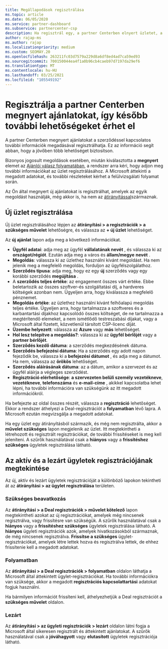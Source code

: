 ```yaml
---
title: Megállapodások regisztrálása
ms.topic: article
ms.date: 06/05/2020
ms.service: partner-dashboard
ms.subservice: partnercenter-csp
description: Ha regisztrál egy, a partner Centerben elnyert üzletet, a jövőben további lehetőségeket biztosíthat a Microsoft számára.
author: rajap-ms
ms.author: rajap
ms.localizationpriority: medium
ms.custom: SEOMAY.20
ms.openlocfilehash: 263211fc03d7579a229d8a6df8ed4ad7ca59ed93
ms.sourcegitcommit: 700150044ea4f1a0b96cb4caeb97d7197da29ef6
ms.translationtype: MT
ms.contentlocale: hu-HU
ms.lasthandoff: 03/25/2021
ms.locfileid: "105549192"
---
```

# <a name="register-deals-youve-won-in-partner-center-so-you-can-get-more-opportunities-later"></a>Regisztrálja a partner Centerben megnyert ajánlatokat, így később további lehetőségeket érhet el

A partner Centerben megnyert ajánlatokat a szerződéssel kapcsolatos további információk megadásával regisztrálhatja. Ez az információ segít abban, hogy a jövőben több lehetőséget biztosítson.

Bizonyos jogosult megoldások esetében, miután kiválasztotta a **megnyert** elemet az [Ajánlói válasz folyamatában](manage-leads.md), a rendszer arra kéri, hogy adjon meg további információkat az üzlet regisztrálásához. A Microsoft áttekinti a megadott adatokat, és további részleteket kérhet a felülvizsgálati folyamat során.

Az Ön által megnyert új ajánlatokat is regisztrálhat, amelyek az egyik megoldást használják, még akkor is, ha nem az [átirányítással](referrals.md)származnak. 

## <a name="register-a-new-deal"></a>Új üzlet regisztrálása

Új üzlet regisztrálásához lépjen az **átirányítási > a regisztrációk > a szükséges művelet** lehetőségre, és válassza az **+ új üzlet** lehetőséget.

Az **új ajánlat** lapon adja meg a következő információkat.

- **Ügyfél adatai**: adja meg az ügyfél **vállalatának nevét** , és válassza ki az **országot/régiót**. Ezután adja meg a város és **állam/megye** **nevét** .
- **Megoldás**: válassza ki az üzlethez használni kívánt megoldást. Ha nem jelenik meg a megfelelő megoldás, forduljon az ügyfélszolgálathoz.
- **Szerződés típusa**: adja meg, hogy ez egy **új** szerződés vagy egy korábbi szerződés **megújítása** .
- A **szerződés teljes értéke**: az engagement összes várt értéke. Ebbe beletartozik az összes szoftver-és szolgáltatási díj, a hardveres költségek azonban nem. Ügyeljen arra, hogy kiválassza a megfelelő pénznemet.
- **Megoldás értéke**: az üzlethez használni kívánt felhőalapú megoldás teljes értéke. Ügyeljen arra, hogy tartalmazza a szoftveres és a karbantartási díjakhoz kapcsolódó összes költséget, de ne tartalmazza a megtérítendő elemeket, a nem ismétlődő testreszabási díjakat, vagy a Microsoft által fizetett, közvetlenül társított CSP-licenc díját.
- **Üzembe helyezett**: válassza az **Azure** vagy **más** lehetőséget.
- **Hol lesz telepítve a megoldás?**: válassza ki az **ügyfél bérlőjét** vagy a **partner bérlőjét**.
- **Szerződés kezdő dátuma**: a szerződés megkezdésének dátuma.
- **Szerződés befejezési dátuma**: Ha a szerződés egy adott napon fejeződik be, válassza ki a **befejezési dátumot** , és adja meg a dátumot. Ha nem, válassza az **örökös** lehetőséget.
- **Szerződés aláírásának dátuma**: az a dátum, amikor a szervezet és az ügyfél aláírja a végleges szerződést.
- **Regisztráció elérhetősége**: **a szervezeten belüli személy vezetékneve**, **vezetékneve**, **telefonszáma** és **e-mail-címe** , akikkel kapcsolatba lehet lépni, ha további információra van szükségünk az itt megadott információkról.

Ha befejezte az oldal összes részét, válassza a **regisztráció** lehetőséget. Ekkor a rendszer áthelyezi a Deal-regisztrációt a **folyamatban** lévő lapra. A Microsoft ezután megvizsgálja a megadott adatokat.

Ha egy üzlet egy átirányításból származik, és még nem regisztrálta, akkor a **művelet szükséges** lapon megjelenik az üzlet. Itt megtekintheti a létrehozott és regisztrált regisztrációkat, de további frissítéseket is meg kell jeleníteni. A szűrők használatával csak a **hiányos** vagy a **frissítéshez szükséges** ügyletek regisztrálása látható.

## <a name="viewing-active-and-closed-deal-registrations"></a>Az aktív és a lezárt ügyletek regisztrációjának megtekintése

Az új, aktív és lezárt ügyletek regisztrációját a különböző lapokon tekintheti át az **átirányítási > az ügylet regisztrálása** területen.

### <a name="action-required"></a>Szükséges beavatkozás

Az **átirányítási > a Deal regisztrációk > művelet kötelező** lapon megtekintheti azokat az új regisztrációkat, amelyek még nincsenek regisztrálva, vagy frissítésre van szükségük. A szűrők használatával csak a **hiányos** vagy a **frissítéshez szükséges** ügyletek regisztrálása látható. A **hiányos** ügyleti regisztrációk azok, amelyek hivatkozásokból származnak, de még nincsenek regisztrálva. **Frissítse a szükséges** ügylet-regisztrációkat, amelyek létre lettek hozva és regisztrálva lettek, de ehhez frissítenie kell a megadott adatokat.

### <a name="in-progress"></a>Folyamatban

Az **átirányítási > a Deal regisztrációk > folyamatban** oldalon láthatja a Microsoft által áttekintett ügylet-regisztrációkat. Ha további információkra van szüksége, akkor a megadott **regisztrációs kapcsolattartási** adatokat fogjuk használni.

Ha bármilyen információt frissíteni kell, áthelyezhetjük a Deal regisztrációt a **szükséges művelet** oldalon.

### <a name="closed"></a>Lezárt

Az **átirányítási > az ügyleti regisztrációk > lezárt** oldalon látni fogja a Microsoft által sikeresen regisztrált és áttekintett ajánlatokat. A szűrők használatával csak a **jóváhagyott** vagy **elutasított** ügyletek regisztrációja látható.

